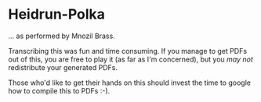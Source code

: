 # Heidrun-Polka

... as performed by Mnozil Brass.

Transcribing this was fun and time consuming. If you manage to get PDFs out of this, you are free to play it (as far as I'm concerned), but you *may not* redistribute your generated PDFs.

Those who'd like to get their hands on this should invest the time to google how to compile this to PDFs :-).